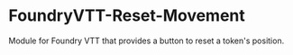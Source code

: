 # FoundryVTT-Reset-Movement
Module for Foundry VTT that provides a button to reset a token's position.
